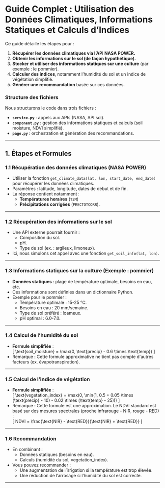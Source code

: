 

# Guide Complet : Utilisation des Données Climatiques, Informations Statiques et Calculs d’Indices

Ce guide détaille les étapes pour :
1. **Récupérer les données climatiques via l’API NASA POWER.**
2. **Obtenir les informations sur le sol (de façon hypothétique).**
3. **Stocker et utiliser des informations statiques sur une culture** (par exemple : le pommier).
4. **Calculer des indices**, notamment l’humidité du sol et un indice de végétation simplifié.
5. **Générer une recommandation** basée sur ces données.

### Structure des fichiers
Nous structurons le code dans trois fichiers :
- **`service.py`** : appels aux APIs (NASA, API sol).  
- **`component.py`** : gestion des informations statiques et calculs (soil moisture, NDVI simplifié).  
- **`page.py`** : orchestration et génération des recommandations.  

---

## 1. Étapes et Formules

### 1.1 Récupération des données climatiques (NASA POWER)
- Utiliser la fonction `get_climate_data(lat, lon, start_date, end_date)` pour récupérer les données climatiques.  
- Paramètres : latitude, longitude, dates de début et de fin.  
- La réponse contient notamment :
  - **Températures horaires** (`T2M`)  
  - **Précipitations corrigées** (`PRECTOTCORR`).  

---

### 1.2 Récupération des informations sur le sol
- Une API externe pourrait fournir :
  - Composition du sol.
  - pH.
  - Type de sol (ex. : argileux, limoneux).  
- Ici, nous simulons cet appel avec une fonction `get_soil_info(lat, lon)`.

---

### 1.3 Informations statiques sur la culture (Exemple : pommier)
- **Données statiques** : plage de température optimale, besoins en eau, etc.  
- Ces informations sont définies dans un dictionnaire Python.  
- Exemple pour le pommier :
  - Température optimale : 15-25 °C.
  - Besoins en eau : 20 mm/semaine.
  - Type de sol préféré : loameux.  
  - pH optimal : 6.0-7.0.

---

### 1.4 Calcul de l’humidité du sol
- **Formule simplifiée** :  
  \[
  \text{soil\_moisture} = \max(0, \text{precip} - 0.6 \times \text{temp})
  \]
- Remarque : Cette formule approximative ne tient pas compte d'autres facteurs (ex. évapotranspiration).

---

### 1.5 Calcul de l’indice de végétation
- **Formule simplifiée** :  
  \[
  \text{vegetation\_index} = \max(0, \min(1, 0.5 + 0.05 \times (\text{precip} - 10) - 0.02 \times (\text{temp} - 25)))
  \]
- Remarque : Cette formule est une approximation. Le NDVI standard est basé sur des mesures spectrales (proche infrarouge - NIR, rouge - RED) :  
  \[
  NDVI = \frac{\text{NIR} - \text{RED}}{\text{NIR} + \text{RED}}
  \]

---

### 1.6 Recommandation
- En combinant :
  - Données statiques (besoins en eau).  
  - Calculs (humidité du sol, vegetation_index).  
- Vous pouvez recommander :  
  - Une augmentation de l’irrigation si la température est trop élevée.  
  - Une réduction de l’arrosage si l’humidité du sol est correcte.

---


